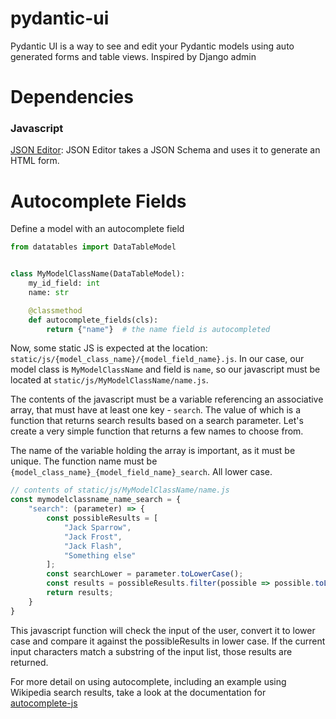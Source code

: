 # pydantic-ui
Pydantic UI is a way to see and edit your Pydantic models using auto generated forms and table views. Inspired by Django admin

# Dependencies

### Javascript
[JSON Editor](https://github.com/json-editor/json-editor): JSON Editor takes a JSON Schema and uses it to generate an HTML form.


# Autocomplete Fields

Define a model with an autocomplete field
```python
from datatables import DataTableModel


class MyModelClassName(DataTableModel):
    my_id_field: int
    name: str

    @classmethod
    def autocomplete_fields(cls):
        return {"name"}  # the name field is autocompleted
```

Now, some static JS is expected at the location: `static/js/{model_class_name}/{model_field_name}.js`. In our case, our model class is `MyModelClassName` and field is `name`, so our javascript must be located at `static/js/MyModelClassName/name.js`.

The contents of the javascript must be a variable referencing an associative array, that must have at least one key - `search`. The value of which is a function that returns search results based on a search parameter. Let's create a very simple function that returns a few names to choose from.

The name of the variable holding the array is important, as it must be unique. The function name must be `{model_class_name}_{model_field_name}_search`. All lower case.

```javascript
// contents of static/js/MyModelClassName/name.js
const mymodelclassname_name_search = {
    "search": (parameter) => {
        const possibleResults = [
            "Jack Sparrow",
            "Jack Frost",
            "Jack Flash",
            "Something else"
        ];
        const searchLower = parameter.toLowerCase();
        const results = possibleResults.filter(possible => possible.toLowerCase().includes(searchLower))
        return results;
    } 
}
```

This javascript function will check the input of the user, convert it to lower case and compare it against the possibleResults in lower case. If the current input characters match a substring of the input list, those results are returned.

For more detail on using autocomplete, including an example using Wikipedia search results, take a look at the documentation for [autocomplete-js](https://autocomplete.trevoreyre.com/#/javascript-component)

